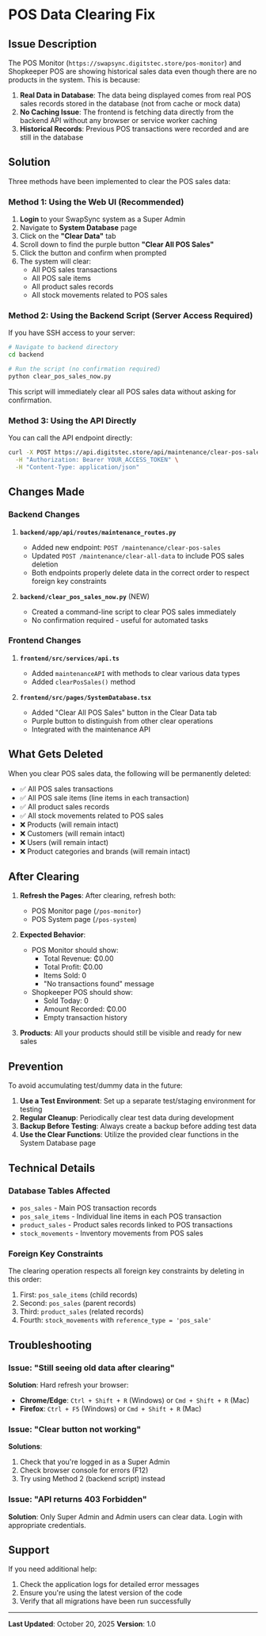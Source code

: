 # POS Data Clearing Fix

## Issue Description

The POS Monitor (`https://swapsync.digitstec.store/pos-monitor`) and Shopkeeper POS are showing historical sales data even though there are no products in the system. This is because:

1. **Real Data in Database**: The data being displayed comes from real POS sales records stored in the database (not from cache or mock data)
2. **No Caching Issue**: The frontend is fetching data directly from the backend API without any browser or service worker caching
3. **Historical Records**: Previous POS transactions were recorded and are still in the database

## Solution

Three methods have been implemented to clear the POS sales data:

### Method 1: Using the Web UI (Recommended)

1. **Login** to your SwapSync system as a Super Admin
2. Navigate to **System Database** page
3. Click on the **"Clear Data"** tab
4. Scroll down to find the purple button **"Clear All POS Sales"**
5. Click the button and confirm when prompted
6. The system will clear:
   - All POS sales transactions
   - All POS sale items
   - All product sales records
   - All stock movements related to POS sales

### Method 2: Using the Backend Script (Server Access Required)

If you have SSH access to your server:

```bash
# Navigate to backend directory
cd backend

# Run the script (no confirmation required)
python clear_pos_sales_now.py
```

This script will immediately clear all POS sales data without asking for confirmation.

### Method 3: Using the API Directly

You can call the API endpoint directly:

```bash
curl -X POST https://api.digitstec.store/api/maintenance/clear-pos-sales \
  -H "Authorization: Bearer YOUR_ACCESS_TOKEN" \
  -H "Content-Type: application/json"
```

## Changes Made

### Backend Changes

1. **`backend/app/api/routes/maintenance_routes.py`**
   - Added new endpoint: `POST /maintenance/clear-pos-sales`
   - Updated `POST /maintenance/clear-all-data` to include POS sales deletion
   - Both endpoints properly delete data in the correct order to respect foreign key constraints

2. **`backend/clear_pos_sales_now.py`** (NEW)
   - Created a command-line script to clear POS sales immediately
   - No confirmation required - useful for automated tasks

### Frontend Changes

1. **`frontend/src/services/api.ts`**
   - Added `maintenanceAPI` with methods to clear various data types
   - Added `clearPosSales()` method

2. **`frontend/src/pages/SystemDatabase.tsx`**
   - Added "Clear All POS Sales" button in the Clear Data tab
   - Purple button to distinguish from other clear operations
   - Integrated with the maintenance API

## What Gets Deleted

When you clear POS sales data, the following will be permanently deleted:

- ✅ All POS sales transactions
- ✅ All POS sale items (line items in each transaction)
- ✅ All product sales records
- ✅ All stock movements related to POS sales
- ❌ Products (will remain intact)
- ❌ Customers (will remain intact)
- ❌ Users (will remain intact)
- ❌ Product categories and brands (will remain intact)

## After Clearing

1. **Refresh the Pages**: After clearing, refresh both:
   - POS Monitor page (`/pos-monitor`)
   - POS System page (`/pos-system`)

2. **Expected Behavior**:
   - POS Monitor should show:
     - Total Revenue: ₵0.00
     - Total Profit: ₵0.00
     - Items Sold: 0
     - "No transactions found" message
   - Shopkeeper POS should show:
     - Sold Today: 0
     - Amount Recorded: ₵0.00
     - Empty transaction history

3. **Products**: All your products should still be visible and ready for new sales

## Prevention

To avoid accumulating test/dummy data in the future:

1. **Use a Test Environment**: Set up a separate test/staging environment for testing
2. **Regular Cleanup**: Periodically clear test data during development
3. **Backup Before Testing**: Always create a backup before adding test data
4. **Use the Clear Functions**: Utilize the provided clear functions in the System Database page

## Technical Details

### Database Tables Affected

- `pos_sales` - Main POS transaction records
- `pos_sale_items` - Individual line items in each POS transaction
- `product_sales` - Product sales records linked to POS transactions
- `stock_movements` - Inventory movements from POS sales

### Foreign Key Constraints

The clearing operation respects all foreign key constraints by deleting in this order:

1. First: `pos_sale_items` (child records)
2. Second: `pos_sales` (parent records)
3. Third: `product_sales` (related records)
4. Fourth: `stock_movements` with `reference_type = 'pos_sale'`

## Troubleshooting

### Issue: "Still seeing old data after clearing"

**Solution**: Hard refresh your browser:
- **Chrome/Edge**: `Ctrl + Shift + R` (Windows) or `Cmd + Shift + R` (Mac)
- **Firefox**: `Ctrl + F5` (Windows) or `Cmd + Shift + R` (Mac)

### Issue: "Clear button not working"

**Solutions**:
1. Check that you're logged in as a Super Admin
2. Check browser console for errors (F12)
3. Try using Method 2 (backend script) instead

### Issue: "API returns 403 Forbidden"

**Solution**: Only Super Admin and Admin users can clear data. Login with appropriate credentials.

## Support

If you need additional help:
1. Check the application logs for detailed error messages
2. Ensure you're using the latest version of the code
3. Verify that all migrations have been run successfully

---

**Last Updated**: October 20, 2025
**Version**: 1.0

